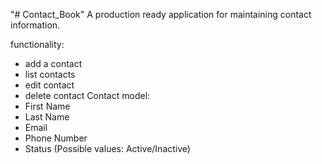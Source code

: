 "# Contact_Book" 
A production ready application for maintaining contact information.

 functionality:
- add a contact
- list contacts
- edit contact
- delete contact
Contact model:
- First Name
- Last Name
- Email
- Phone Number
- Status (Possible values: Active/Inactive)
